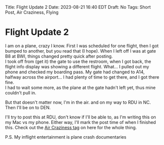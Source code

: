 Title: Flight Update 2
Date: 2023-08-21 16:40 EDT
Draft: No
Tags: Short Post, Air Craziness, Flying

# Flight Update 2

I am on a plane, crazy I know. First I was scheduled for one flight, then I got bumped to another, but you read that (I hope). When I left off I was at gate B8 at BWI, things changed pretty quick after posting. <br>
I took off from (get it) the gate to use the restroom, when I got back, the flight info display was showing a different flight. What... I pulled out my phone and checked my boarding pass. My gate had changed to A14, halfway across the airport... I had plenty of time to get there, and I got there fine. <br>
I had to wait some more, as the plane at the gate hadn't left yet, thus mine couldn't pull in.

But that doesn't matter now, I'm in the air. and on my way to RDU in NC. Then I'll be on to DEN.

I'll try to post this at RDU, don't know if I'll be able to, as I'm writing this on my Mac vs my phone. Either way, I'll mark the post time of when I finished this. Check out the [Air Craziness tag](https://nthp.me/tagged/air-craziness) on here for the whole thing.

P.S. My inflight entertainment is plane crash documentaries